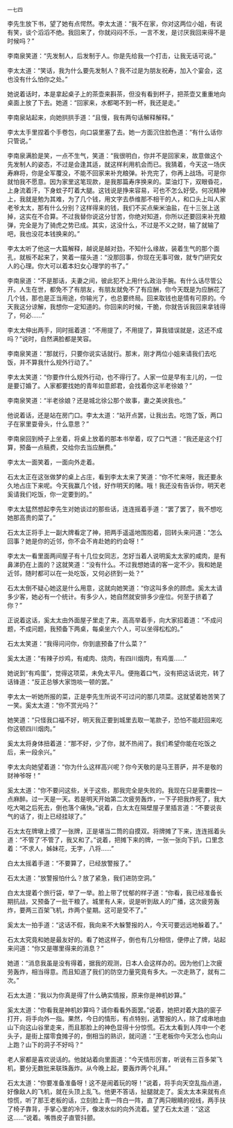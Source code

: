     一七四 

   李先生放下书，望了她有点愕然。李太太道：“我不在家，你对这两位小姐，有说有笑，谈个滔滔不绝。我回来了，你就闷闷不乐，一言不发，是讨厌我回来得不是时候吗？”

   李南泉笑道：“先发制人，后发制于人。你是先给我一个打击，让我无话可说。”

   李太太道：“笑话，我为什么要先发制人？我不过是为朋友祝寿，加入个宴会，这也没有什么怕你之处。”

   她说着话时，本是拿起桌子上的茶壶来斟茶，但没有看到杯子，把茶壶又重重地向桌面上放了下去。她道：“回家来，水都喝不到一杯，我还是走。”

   李南泉站起来，向她拱拱手道：“且慢，我有两句话解释解释。”

   李太太手里捏着个手卷包，向口袋里塞了去。她一方面沉住脸色道：“有什么话你只管说。”

   李南泉满脸是笑，一点不生气，笑道：“我很明白，你并不是回家来，故意做这个先发制人的姿态，不过是会逢其适，就这样利用机会而已。我猜着，今天这一场庆寿麻将，你是全军覆没，不能不回家来补充粮弹。补充完了，你再上战场。可是你就怕我不愿意。因为家里这笔现款，是我那篇寿序换来的。菜油灯下，双眼昏花，上身流着汗，下身蚊子叮着大腿。这钱说是挣来容易，可也不怎么好受。何况精神上，我就是勉为其难，为了几个钱，用文字去恭维那不相干的人，和口头上叫人家老爷太太，那有什么分别？这样得来的钱，我们不买点柴米油盐，在十三张上送掉，这实在不合算。不过我替你说这分甘苦，你绝对知道，你所以还要回来补充粮弹，完全是为了骑虎之势已成。其实，这没什么，不过是不义之财，输了就输了吧，我也没花本钱换来的。”

   李太太听了他这一大篇解释，越说是越对劲，不知什么缘故，装着生气的那个面孔，就板不起来了，笑着一摆头道：“没那回事，你现在无事可做，就专门研究女人的心理。你大可以着本妇女心理学的书了。”

   李南泉道：“不是那话，夫妻之间，彼此犯不上用什么政治手腕。有什么话尽管公开。人生在世，都免不了有朋友，有朋友就免不了有应酬，你今天既是为应酬花了几个钱，那也是正当用途，你输光了，也总要终局。回来取钱也是情有可原的。今天我这分谅解，我想你一定知道的。你回来的时候，干脆，你就告诉我回来拿钱得了，何必……”

   李太太伸出两手，同时摇着道：“不用提了，不用提了，算我错误就是，这还不成吗？”说时，自然满脸都是笑容。

   李南泉笑道：“那就行，只要你说实话就行。那末，刚才两位小姐来请我们去吃饭，并不算我什么规外行动了。”

   李太太笑道：“你要作什么规外行动，也不得行了。人家一位是早有主儿的，一位是要订婚了。人家都要找她的青年如意郎君，会找着你这半老徐娘？”

   李南泉笑道：“半老徐娘？还是城北徐公那个故事，妻之美谀我也。”

   他说着话，还是站在房门口。李太太道：“站开点罢，让我出去。吃饱了饭，两口子在家里耍骨头，什么意思？”

   李南泉回到椅子上坐着，将桌上放着的那本书举着，叹了口气道：“我还是这个打算，预备一点稿费，交给你去当应酬费。”

   李太太一面笑着，一面向外走着。

   石太太正在这张做梦的桌上占庄，看到李太太来了笑道：“你不忙来呀，我还要永久地占庄下来呢。今天我赢几个钱，好作明天的赌。哦！我还没有告诉你，明天老奚请我们吃饭，你一定要到的。”

   李太太猛然想起李先生对她谈过的那些话，连连摇着手道：“罢了罢了，我不想吃她那高贵的菜了。”

   石太太正将手上一副大牌看定了神，把两手遥遥地围抱着，回转头来问道：“怎么回事？她是你的近邻，你不会不肯赴她的约会呀！”

   李太太一看里面两间屋子有十几位女同志，怎好当着人说明奚太太家的咸肉，是有鼻涕扔在上面的？这就笑道：“没有什么。不过我想她请的客一定不少。我和她是近邻，随时都可以在一处吃饭，又何必挤到一处？”

   石太太倒不疑心她这是什么用意，这就向她笑道：“你这叫多余的顾虑。奚太太请多少客，她必有一个统计。有多少人，她自然就安排多少座位。何至于挤着了你？”

   正说着这话，奚太太由外面屋子里走了来，高高举着手，向大家招着道：“不成问题，不成问题，我预备下两桌，每桌坐六个人，可以坐得松松的。”

   石太太笑道：“我得问问你，你到底预备了什么菜？”

   奚太太道：“有辣子炒鸡，有咸肉、烧肉，有四川烟肉，有鸡蛋……”

   她说到“有鸡蛋”，觉得这项菜，未免太平凡。便拖着口气，没有把这话说完，转了话锋道：“反正总够大家饱啖一顿的罢。”

   李太太一听她所报的菜，正是李先生所说不可过问的那几项菜。这就望着她苦笑了一笑。奚太太道：“你不赏光吗？”

   她笑道：“只怪我口福不好，明天我正要到城里去取一笔款子，恐怕不能赶回来吃你这顿四川烟肉。”

   奚太太将身体扭着道：“那不好，少了你，就不热闹了。我们希望你能在吃饭之后，来一段余兴。”

   李太太向她望着道：“你为什么这样高兴呢？你今天敬的是马王菩萨，并不是敬的财神爷呀！”

   奚太太道：“你不要问这些，关于这些，那我完全是失败的。我现在只是需要找一点麻醉。过一天是一天。若是明天开始第二次疲劳轰炸，一下子把我炸死了，我大吃大喝之后死去，倒也落个痛快。”说着，白太太在隔壁屋子里插言道：“不要说丧气的话了，街上已经挂球了。”

   石太太在牌墩上摸了一张牌，正是堪当二筒的自摸双。将牌摊了下来，连连摇着头道：“不管了’不管了，我又和了。”说着，把摊下来的牌，一张一张向下扒，口里念着：“不求人，姊妹花，无字，八将……”

   白太太摇着手道：“不要算了，已经放警报了。”

   石太太道：“放警报怕什么？放了紧急，我们进防空洞。”

   白太太提着个旅行袋，举了一举。脸上带了忧郁的样子道：“你看，我已经准备长期抗战，又预备了一批干粮了。城里有人来，说是听到敌人的广播，这次疲劳轰炸，要两三百架飞机，炸两个星期。这可是受不了。”

   奚太太一拍手道：“这话不假，我向来不大躲警报的人，今天可要远远地躲着了。”

   石太太究竟和她是最友好的。看了她这样子，倒也有几分相信，便停止了牌，站起来问道：“你又是哪里得来的消息？”

   她道：“消息我虽是没有得着，据我的观测，日本人会这样办的。因为他们上次疲劳轰炸，相当得意。而且知道了我们的防空力量究竟有多大。一次走熟了，就有二次。”

   石太太道：“我以为你真是得了什么确实情报，原来你是神机妙算。”

   奚太太道：“你看我是神机妙算吗？请你看看外面罢。”说着，她把对着大路的窗子打开，将手向外一指。果然，今日的情形，有点特别，逃警报的人，除了成串地由山下向这山谷里走来，而且那脸上的神色显得十分惊慌。石太太看到人阵中一个老头子，是街上摆零食摊子的，倒相当的熟识，就问道：“王老板你今天怎么也向山上跑？山下的洞子不好吗？”

   老人家都是喜欢说话的。他就站着向里面道：“今天情形厉害，听说有三百多架飞机，要分无数批来联珠轰炸。从今晚上起，要轰炸两个礼拜。”

   石太太道：“你要准备准备呀！这不是闹着玩的呀！”说着，将手向天空乱指点道，好像敌人的飞机，就在头顶上乱飞。他更不答话，扯腿就走了。奚太太本来就有点惊慌，听了那王老板的话，立刻脸上青一阵白一阵，直了两只眼睛的视线，两手扶了椅子靠背，手掌心里的冷汗，像泼水似的向外流着。望了石太太道：“这这这……”说着。嘴唇皮子直管抖颤。

